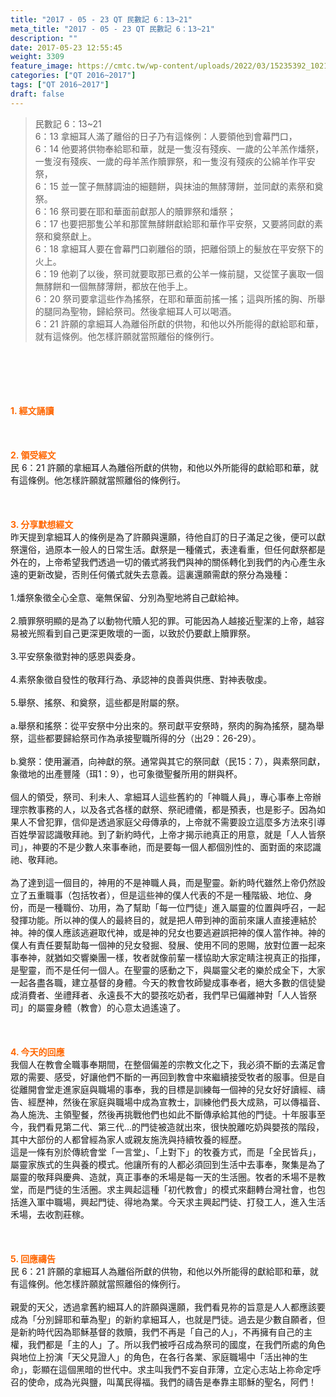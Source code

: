 ```yaml
---
title: "2017 - 05 - 23 QT 民數記 6：13~21"
meta_title: "2017 - 05 - 23 QT 民數記 6：13~21"
description: ""
date: 2017-05-23 12:55:45
weight: 3309
feature_image: https://cmtc.tw/wp-content/uploads/2022/03/15235392_10211799862337740_180693556567566654_o-1.webp
categories: ["QT 2016~2017"]
tags: ["QT 2016~2017"]
draft: false
---
```


<blockquote>民數記 6：13~21<br />
6：13 拿細耳人滿了離俗的日子乃有這條例：人要領他到會幕門口，<br />
6：14 他要將供物奉給耶和華，就是一隻沒有殘疾、一歲的公羊羔作燔祭，一隻沒有殘疾、一歲的母羊羔作贖罪祭，和一隻沒有殘疾的公綿羊作平安祭，<br />
6：15 並一筐子無酵調油的細麵餅，與抹油的無酵薄餅，並同獻的素祭和奠祭。<br />
6：16 祭司要在耶和華面前獻那人的贖罪祭和燔祭；<br />
6：17 也要把那隻公羊和那筐無酵餅獻給耶和華作平安祭，又要將同獻的素祭和奠祭獻上。<br />
6：18 拿細耳人要在會幕門口剃離俗的頭，把離俗頭上的髮放在平安祭下的火上。<br />
6：19 他剃了以後，祭司就要取那已煮的公羊一條前腿，又從筐子裏取一個無酵餅和一個無酵薄餅，都放在他手上。<br />
6：20 祭司要拿這些作為搖祭，在耶和華面前搖一搖；這與所搖的胸、所舉的腿同為聖物，歸給祭司。然後拿細耳人可以喝酒。<br />
6：21 許願的拿細耳人為離俗所獻的供物，和他以外所能得的獻給耶和華，就有這條例。他怎樣許願就當照離俗的條例行。</blockquote><br />
&nbsp;<br />
<br />
&nbsp;<br />
<br />
<span style="color: #ff6600;"><strong>1. </strong><strong>經文誦讀</strong></span><br />
<br />
<span style="color: #ff6600;"><strong> </strong></span><br />
<br />
<span style="color: #ff6600;"><strong>2. </strong><strong>領受經文<br />
</strong></span>民 6：21 許願的拿細耳人為離俗所獻的供物，和他以外所能得的獻給耶和華，就有這條例。他怎樣許願就當照離俗的條例行。<br />
<br />
&nbsp;<br />
<br />
<span style="color: #ff6600;"><strong>3. 分享默想經文<br />
</strong></span>昨天提到拿細耳人的條例是為了許願與還願，待他自訂的日子滿足之後，便可以獻祭還俗，過原本一般人的日常生活。獻祭是一種儀式，表達看重，但任何獻祭都是外在的，上帝希望我們透過一切的儀式將我們與神的關係轉化到我們的內心產生永遠的更新改變，否則任何儀式就失去意義。這裏還願需獻的祭分為幾種：<br />
<br />
1.燔祭象徵全心全意、毫無保留、分別為聖地將自己獻給神。<br />
<br />
2.贖罪祭明顯的是為了以動物代贖人犯的罪。可能因為人越接近聖潔的上帝，越容易被光照看到自己更深更敗壞的一面，以致於仍要獻上贖罪祭。<br />
<br />
3.平安祭象徵對神的感恩與委身。<br />
<br />
4.素祭象徵自發性的敬拜行為、承認神的良善與供應、對神表敬虔。<br />
<br />
5.舉祭、搖祭、和奠祭，這些都是附屬的祭。<br />
<br />
a.舉祭和搖祭：從平安祭中分出來的。祭司獻平安祭時，祭肉的胸為搖祭，腿為舉祭，這些都要歸給祭司作為承接聖職所得的分（出29：26-29）。<br />
<br />
b.奠祭：使用灑酒，向神獻的祭。通常與其它的祭同獻（民15：7），與素祭同獻，象徵地的出產豐隆（珥1：9），也可象徵聖餐所用的餅與杯。<br />
<br />
個人的領受，祭司、利未人、拿細耳人這些舊約的「神職人員」，專心事奉上帝辦理宗教事務的人，以及各式各樣的獻祭、祭祀禮儀，都是預表，也是影子。因為如果人不曾犯罪，信仰是透過家庭父母傳承的，上帝就不需要設立這麼多方法來引導百姓學習認識敬拜祂。到了新約時代，上帝才揭示祂真正的用意，就是「人人皆祭司」，神要的不是少數人來事奉祂，而是要每一個人都個別性的、面對面的來認識祂、敬拜祂。<br />
<br />
為了達到這一個目的，神用的不是神職人員，而是聖靈。新約時代雖然上帝仍然設立了五重職事（包括牧者），但是這些神的僕人代表的不是一種階級、地位、身份，而是一種職份、功用，為了幫助「每一位門徒」進入屬靈的位置與呼召，一起發揮功能。所以神的僕人的最終目的，就是把人帶到神的面前來讓人直接連結於神。神的僕人應該逃避取代神，或是神的兒女也要逃避誤把神的僕人當作神。神的僕人有責任要幫助每一個神的兒女發掘、發展、使用不同的恩賜，放對位置一起來事奉神，就猶如交響樂團一樣，牧者就像前輩一樣協助大家定睛注視真正的指揮，是聖靈，而不是任何一個人。在聖靈的感動之下，與屬靈父老的樂於成全下，大家一起各盡各職，建立基督的身體。今天的教會牧師變成事奉者，絕大多數的信徒變成消費者、坐禮拜者、永遠長不大的嬰孩吃奶者，我們早已偏離神對「人人皆祭司」的屬靈身體（教會）的心意太過遙遠了。<br />
<br />
&nbsp;<br />
<br />
<span style="color: #ff6600;"><strong>4. 今天的回應<br />
</strong></span>我個人在教會全職事奉期間，在整個偏差的宗教文化之下，我必須不斷的去滿足會眾的需要、感受，好讓他們不斷的一再回到教會中來繼續接受牧者的服事。但是自從離開會堂走進家庭與職場的事奉，我的目標是訓練每一個神的兒女好好讀經、禱告、經歷神，然後在家庭與職場中成為宣教士，訓練他們長大成熟，可以傳福音、為人施洗、主領聖餐，然後再挑戰他們也如此不斷傳承給其他的門徒。十年服事至今，我們看見第二代、第三代…的門徒被造就出來，很快脫離吃奶與嬰孩的階段，其中大部份的人都曾經為家人或親友施洗與持續牧養的經歷。<br />
這是一條有別於傳統會堂「一言堂」、「上對下」的牧養方式，而是「全民皆兵」，屬靈家族式的生與養的模式。他讓所有的人都必須回到生活中去事奉，聚集是為了屬靈的敬拜與慶典、造就，真正事奉的禾場是每一天的生活圈。牧者的禾場不是教堂，而是門徒的生活圈。求主興起這種「初代教會」的模式來翻轉台灣社會，也包括進入軍中職場，興起門徒、得地為業。今天求主興起門徒、打發工人，進入生活禾場，去收割莊稼。<br />
<br />
&nbsp;<br />
<br />
<span style="color: #ff6600;"><strong>5. 回應禱告<br />
</strong></span>民 6：21 許願的拿細耳人為離俗所獻的供物，和他以外所能得的獻給耶和華，就有這條例。他怎樣許願就當照離俗的條例行。<br />
<br />
親愛的天父，透過拿舊約細耳人的許願與還願，我們看見祢的旨意是人人都應該要成為「分別歸耶和華為聖」的新約拿細耳人，也就是門徒。過去是少數自願者，但是新約時代因為耶穌基督的救贖，我們不再是「自己的人」，不再擁有自己的主權，我們都是「主的人」了。所以我們被呼召成為祭司的國度，在我們所處的角色與地位上扮演「天父見證人」的角色，在各行各業、家庭職場中「活出神的生命」，彰顯在這個黑暗的世代中。求主叫我們不妄自菲薄，立定心志站上祢命定呼召的使命，成為光與鹽，叫萬民得福。我們的禱告是奉靠主耶穌的聖名，阿們！
        
